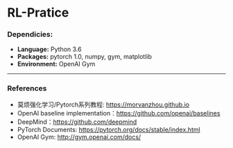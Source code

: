 # RL-Pratice


### Dependicies:
* **Language:**  Python 3.6
* **Packages:**  pytorch 1.0, numpy, gym, matplotlib
* **Environment:**  OpenAI Gym


---
### References
* 莫烦强化学习/Pytorch系列教程: https://morvanzhou.github.io
* OpenAI baseline implementation：https://github.com/openai/baselines
* DeepMind：https://github.com/deepmind
* PyTorch Documents: https://pytorch.org/docs/stable/index.html
* OpenAI Gym: http://gym.openai.com/docs/
